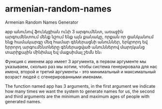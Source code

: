 # armenian-random-names
Armenian Random Names Generator

app անունով ֆունկցիան ունի 3 արգումենտ, առաջին արգումենտում մենք նշում ենք այն քանակը, որքան որ ցանկանում ենք համակարգը մեզ համար գեներացնի անուններ, երկրորդ եվ երրորդ արգումենտները գեներացված անուններով մարդկանց տարիքային մինիմալ եվ մաքսիմալ շեմն են։

Функция с именем app имеет 3 аргумента, в первом аргументе мы указываем, сколько раз мы хотим, чтобы система генерировала для нас имена, второй и третий аргументы - это минимальный и максимальный возраст людей с сгенерированными именами.

The function named app has 3 arguments, in the first argument we indicate how many times we want the system to generate names for us, the second and third arguments are the minimum and maximum ages of people with generated names.
